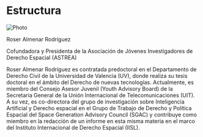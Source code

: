 # Estructura

![Photo](https://github.com/user-attachments/assets/cb225823-9da5-4f72-aa26-9d2e219e7c64)

Roser Almenar Rodríguez

Cofundadora y Presidenta de la Asociación de Jóvenes Investigadores de Derecho Espacial (ASTREA)

Roser Almenar Rodríguez es contratada predoctoral en el Departamento de Derecho Civil de la Universidad de Valencia (UV), donde realiza su tesis doctoral en el ámbito del Derecho de nuevas tecnologías. Actualmente, es miembro del Consejo Asesor Juvenil (Youth Advisory Board) de la Secretaria General de la Unión Internacional de Telecomunicaciones (UIT). A su vez, es co-directora del grupo de investigación sobre Inteligencia Artificial y Derecho espacial en el Grupo de Trabajo de Derecho y Política Espacial del Space Generation Advisory Council (SGAC) y contribuye como miembro en la redacción de un informe en esta misma materia en el marco del Instituto Internacional de Derecho Espacial (IISL).

